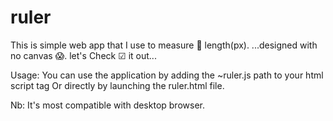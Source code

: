 # ruler
This is simple web app that I use to measure 📐  length(px).
...designed with no canvas 😱.
let's Check ☑ it out...

Usage:
You can use the application by adding the ~ruler.js path to your html script tag 
Or directly by launching the ruler.html file.

Nb: It's most compatible with desktop browser.
